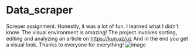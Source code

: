 # Data_scraper
Screper assignment. Honestly, it was a lot of fun. I learned what I didn’t know. The visual environment is amazing!
The project involves sorting, editing and analyzing an article on https://kun.uz/uz And in the end you get a visual look.
Thanks to everyone for everything!
![image](https://user-images.githubusercontent.com/99121169/169239252-fd81494e-25fa-4f55-a33c-3fe7dc4df33f.png)
